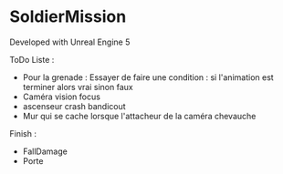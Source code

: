 # SoldierMission

Developed with Unreal Engine 5

ToDo Liste :
- Pour la grenade : Essayer de faire une condition : si l'animation est terminer alors vrai sinon faux
- Caméra vision focus
- ascenseur crash bandicout
- Mur qui se cache lorsque l'attacheur de la caméra chevauche

Finish :
- FallDamage
- Porte
